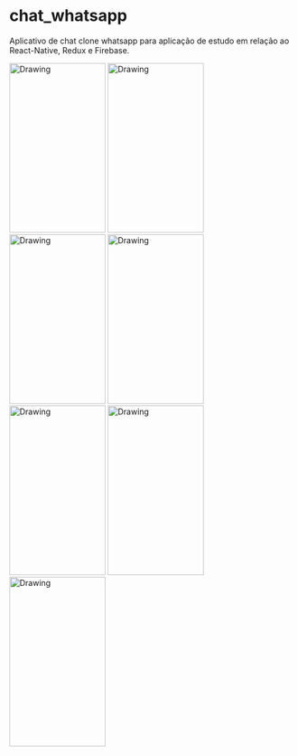 # chat_whatsapp
Aplicativo de chat clone whatsapp para aplicação de estudo em relação ao React-Native, Redux e Firebase.
 
<img src="https://wanderleissantos.files.wordpress.com/2018/02/screenshot_1519562048.png?w=201" alt="Drawing" style="width: 170px; height: 300px"/>
<img src="https://wanderleissantos.files.wordpress.com/2018/02/screenshot_1519562059.png?w=201" alt="Drawing" style="width: 170px; height: 300px"/>
<img src="https://wanderleissantos.files.wordpress.com/2018/02/screenshot_1519562093.png?w=201" alt="Drawing" style="width: 170px; height: 300px"/>
<img src="https://wanderleissantos.files.wordpress.com/2018/02/screenshot_1519562112.png?w=201" alt="Drawing" style="width: 170px; height: 300px"/>
<img src="https://wanderleissantos.files.wordpress.com/2018/02/screenshot_1519562220.png?w=201" alt="Drawing" style="width: 170px; height: 300px"/>
<img src="https://wanderleissantos.files.wordpress.com/2018/02/screenshot_1519562235.png?w=201" alt="Drawing" style="width: 170px; height: 300px"/>
<img src="https://wanderleissantos.files.wordpress.com/2018/02/screenshot_1519562361.png?w=201" alt="Drawing" style="width: 170px; height: 300px"/>
